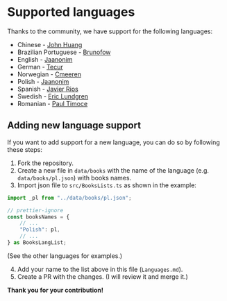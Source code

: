 # Supported languages

Thanks to the community, we have support for the following languages:

-   Chinese - [John Huang](https://github.com/junwhuan)
-   Brazilian Portuguese - [Brunofow](https://github.com/brunofow)
-   English - [Jaanonim](https://github.com/jaanonim)
-   German - [Tecur](https://github.com/Tecur)
-   Norwegian - [Cmeeren](https://github.com/cmeeren)
-   Polish - [Jaanonim](https://github.com/jaanonim)
-   Spanish - [Javier Rios](https://github.com/JavierRiosN)
-   Swedish - [Eric Lundgren](https://github.com/TheFringe)
-   Romanian - [Paul Timoce](https://github.com/paultimoce)

## Adding new language support

If you want to add support for a new language, you can do so by following these steps:

1. Fork the repository.
2. Create a new file in `data/books` with the name of the language (e.g. `data/books/pl.json`) with books names.
3. Import json file to `src/BooksLists.ts` as shown in the example:

```ts
import _pl from "../data/books/pl.json";
```

```ts
// prettier-ignore
const booksNames = {
	// ...
	"Polish": pl,
	// ...
} as BooksLangList;
```

(See the other languages for examples.)

4. Add your name to the list above in this file (`Languages.md`).
5. Create a PR with the changes. (I will review it and merge it.)

**Thank you for your contribution!**